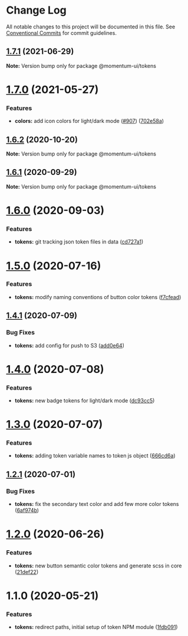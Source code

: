 # Change Log

All notable changes to this project will be documented in this file.
See [Conventional Commits](https://conventionalcommits.org) for commit guidelines.

## [1.7.1](https://github.com/momentum-design/momentum-ui/compare/@momentum-ui/tokens@1.7.0...@momentum-ui/tokens@1.7.1) (2021-06-29)

**Note:** Version bump only for package @momentum-ui/tokens





# [1.7.0](https://github.com/momentum-design/momentum-ui/compare/@momentum-ui/tokens@1.6.2...@momentum-ui/tokens@1.7.0) (2021-05-27)


### Features

* **colors:** add icon colors for light/dark mode ([#907](https://github.com/momentum-design/momentum-ui/issues/907)) ([702e58a](https://github.com/momentum-design/momentum-ui/commit/702e58a60f601be8f70d03d7a9a0d82985009fd2))





## [1.6.2](https://github.com/momentum-design/momentum-ui/compare/@momentum-ui/tokens@1.6.1...@momentum-ui/tokens@1.6.2) (2020-10-20)

**Note:** Version bump only for package @momentum-ui/tokens





## [1.6.1](https://github.com/momentum-design/momentum-ui/compare/@momentum-ui/tokens@1.6.0...@momentum-ui/tokens@1.6.1) (2020-09-29)

**Note:** Version bump only for package @momentum-ui/tokens





# [1.6.0](https://github.com/momentum-design/momentum-ui/compare/@momentum-ui/tokens@1.5.0...@momentum-ui/tokens@1.6.0) (2020-09-03)


### Features

* **tokens:** git tracking json token files in data ([cd727a1](https://github.com/momentum-design/momentum-ui/commit/cd727a112417da5ce2678a5a0deaf9d7da66fa73))





# [1.5.0](https://github.com/momentum-design/momentum-ui/compare/@momentum-ui/tokens@1.4.1...@momentum-ui/tokens@1.5.0) (2020-07-16)


### Features

* **tokens:** modify naming conventions of button color tokens ([f7cfead](https://github.com/momentum-design/momentum-ui/commit/f7cfead12503b86639d3d2186b18686b21791400))





## [1.4.1](https://github.com/momentum-design/momentum-ui/compare/@momentum-ui/tokens@1.4.0...@momentum-ui/tokens@1.4.1) (2020-07-09)


### Bug Fixes

* **tokens:** add config for push to S3 ([add0e64](https://github.com/momentum-design/momentum-ui/commit/add0e6444ed55ba034dabcd3852f5e12f73c5635))





# [1.4.0](https://github.com/momentum-design/momentum-ui/compare/@momentum-ui/tokens@1.3.0...@momentum-ui/tokens@1.4.0) (2020-07-08)


### Features

* **tokens:** new badge tokens for light/dark mode ([dc93cc5](https://github.com/momentum-design/momentum-ui/commit/dc93cc58855fc8c4d191ccc68b0c1b161c5da729))





# [1.3.0](https://github.com/momentum-design/momentum-ui/compare/@momentum-ui/tokens@1.2.1...@momentum-ui/tokens@1.3.0) (2020-07-07)


### Features

* **tokens:** adding token variable names to token js object ([666cd6a](https://github.com/momentum-design/momentum-ui/commit/666cd6acdd475e2259df3cc35c1414395d3cb514))





## [1.2.1](https://github.com/momentum-design/momentum-ui/compare/@momentum-ui/tokens@1.2.0...@momentum-ui/tokens@1.2.1) (2020-07-01)


### Bug Fixes

* **tokens:** fix the secondary text color and add few more color tokens ([6af974b](https://github.com/momentum-design/momentum-ui/commit/6af974b384704ee453451f9de74c375743dfae2b))





# [1.2.0](https://github.com/momentum-design/momentum-ui/compare/@momentum-ui/tokens@1.1.0...@momentum-ui/tokens@1.2.0) (2020-06-26)


### Features

* **tokens:** new button semantic color tokens and generate scss in core ([21def22](https://github.com/momentum-design/momentum-ui/commit/21def2240e08c050714494b1829af0ee863198ec))





# 1.1.0 (2020-05-21)


### Features

* **tokens:** redirect paths, initial setup of token NPM module ([1fdb091](https://github.com/momentum-design/momentum-ui/commit/1fdb09137b6b986d4ebc4077596ac13d7a7fd9cc))
